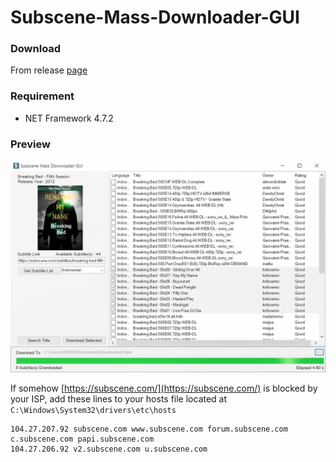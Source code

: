 # Subscene-Mass-Downloader-GUI

### Download
 From release [page](https://github.com/LZNOXP/Subscene-Mass-Downloader-GUI/releases/)

### Requirement
- NET Framework 4.7.2

### Preview
<img src="preview.png" width="720">


If somehow [https://subscene.com/](https://subscene.com/) is blocked by your ISP, add these lines to your hosts file located at `C:\Windows\System32\drivers\etc\hosts`

```
104.27.207.92 subscene.com www.subscene.com forum.subscene.com c.subscene.com papi.subscene.com
104.27.206.92 v2.subscene.com u.subscene.com
```
